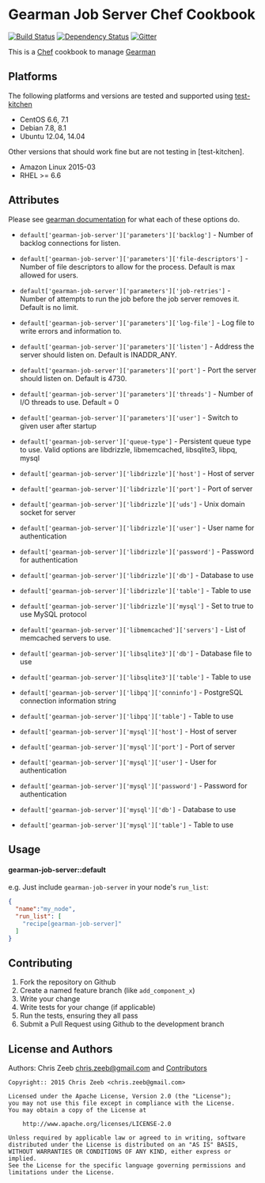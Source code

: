# Gearman Job Server Chef Cookbook

[![Build Status](https://travis-ci.org/czeeb/gearman-job-server-cookbook.svg?branch=master)](https://travis-ci.org/czeeb/gearman-job-server-cookbook)
[![Dependency Status](https://gemnasium.com/czeeb/gearman-job-server-cookbook.svg)](https://gemnasium.com/czeeb/gearman-job-server-cookbook)
[![Gitter](https://badges.gitter.im/Join%20Chat.svg)](https://gitter.im/czeeb/gearman-job-server-cookbook?utm_source=badge&utm_medium=badge&utm_campaign=pr-badge)

This is a [Chef] cookbook to manage [Gearman]

## Platforms
The following platforms and versions are tested and supported using [test-kitchen](http://kitchen.ci/)

* CentOS 6.6, 7.1
* Debian 7.8, 8.1
* Ubuntu 12.04, 14.04

Other versions that should work fine but are not testing in [test-kitchen].

* Amazon Linux 2015-03
* RHEL >= 6.6

## Attributes

Please see [gearman documentation](http://gearman.org/manual/job_server/#options) for what each of these options do.

* `default['gearman-job-server']['parameters']['backlog']` - Number of backlog connections for listen.
* `default['gearman-job-server']['parameters']['file-descriptors']` - Number of file descriptors to allow for the process.  Default is max allowed for users.
* `default['gearman-job-server']['parameters']['job-retries']` - Number of attempts to run the job before the job server removes it.  Default is no limit.
* `default['gearman-job-server']['parameters']['log-file']` - Log file to write errors and information to.
* `default['gearman-job-server']['parameters']['listen']` - Address the server should listen on. Default is INADDR_ANY.
* `default['gearman-job-server']['parameters']['port']` - Port the server should listen on.  Default is 4730.
* `default['gearman-job-server']['parameters']['threads']` - Number of I/O threads to use.  Default = 0
* `default['gearman-job-server']['parameters']['user']` - Switch to given user after startup

* `default['gearman-job-server']['queue-type']` - Persistent queue type to use. Valid options are libdrizzle, libmemcached, libsqlite3, libpq, mysql

* `default['gearman-job-server']['libdrizzle']['host']` - Host of server
* `default['gearman-job-server']['libdrizzle']['port']` - Port of server
* `default['gearman-job-server']['libdrizzle']['uds']` - Unix domain socket for server
* `default['gearman-job-server']['libdrizzle']['user']` - User name for authentication
* `default['gearman-job-server']['libdrizzle']['password']` - Password for authentication
* `default['gearman-job-server']['libdrizzle']['db']` - Database to use
* `default['gearman-job-server']['libdrizzle']['table']` - Table to use
* `default['gearman-job-server']['libdrizzle']['mysql']` - Set to true to use MySQL protocol

* `default['gearman-job-server']['libmemcached']['servers']` - List of memcached servers to use.

* `default['gearman-job-server']['libsqlite3']['db']` - Database file to use
* `default['gearman-job-server']['libsqlite3']['table']` - Table to use

* `default['gearman-job-server']['libpq']['conninfo']` - PostgreSQL connection information string
* `default['gearman-job-server']['libpq']['table']` - Table to use

* `default['gearman-job-server']['mysql']['host']` - Host of server
* `default['gearman-job-server']['mysql']['port']` - Port of server
* `default['gearman-job-server']['mysql']['user']` - User for authentication
* `default['gearman-job-server']['mysql']['password']` - Password for authentication
* `default['gearman-job-server']['mysql']['db']` - Database to use
* `default['gearman-job-server']['mysql']['table']` - Table to use

## Usage
#### gearman-job-server::default

e.g.
Just include `gearman-job-server` in your node's `run_list`:

```json
{
  "name":"my_node",
  "run_list": [
    "recipe[gearman-job-server]"
  ]
}
```

## Contributing

1. Fork the repository on Github
2. Create a named feature branch (like `add_component_x`)
3. Write your change
4. Write tests for your change (if applicable)
5. Run the tests, ensuring they all pass
6. Submit a Pull Request using Github to the development branch

## License and Authors
Authors: Chris Zeeb <chris.zeeb@gmail.com> and [Contributors]

```text
Copyright:: 2015 Chris Zeeb <chris.zeeb@gmail.com>

Licensed under the Apache License, Version 2.0 (the "License");
you may not use this file except in compliance with the License.
You may obtain a copy of the License at

    http://www.apache.org/licenses/LICENSE-2.0

Unless required by applicable law or agreed to in writing, software
distributed under the License is distributed on an "AS IS" BASIS,
WITHOUT WARRANTIES OR CONDITIONS OF ANY KIND, either express or implied.
See the License for the specific language governing permissions and
limitations under the License.
```

[Chef]: https://www.chef.io
[Gearman]: http://gearman.org/
[Contributors]: https://github.com/czeeb/gearman-job-server-cookbook/graphs/contributors